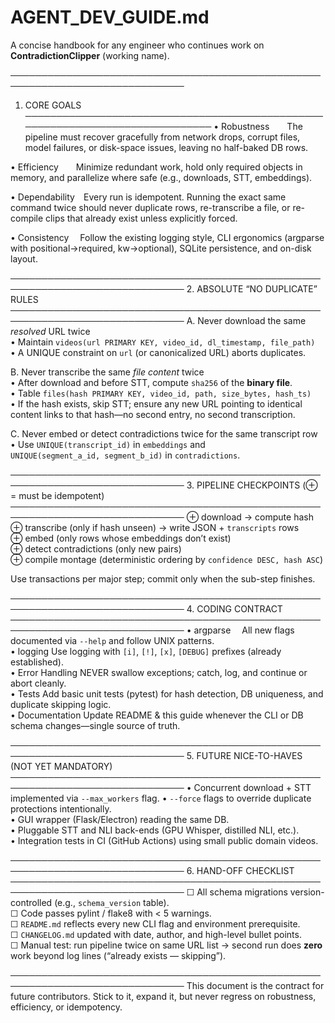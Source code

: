 # AGENT_DEV_GUIDE.md
A concise handbook for any engineer who continues work on **ContradictionClipper** (working name).

──────────────────────────────────────────────────────────────────────────────
1. CORE GOALS
──────────────────────────────────────────────────────────────────────────────
• Robustness  The pipeline must recover gracefully from network drops, corrupt
  files, model failures, or disk-space issues, leaving no half-baked DB rows.

• Efficiency  Minimize redundant work, hold only required objects in memory,
  and parallelize where safe (e.g., downloads, STT, embeddings).

• Dependability Every run is idempotent.  Running the exact same command twice
  should never duplicate rows, re-transcribe a file, or re-compile clips that
  already exist unless explicitly forced.

• Consistency  Follow the existing logging style, CLI ergonomics (argparse with
  positional→required, kw→optional), SQLite persistence, and on-disk layout.

──────────────────────────────────────────────────────────────────────────────
2. ABSOLUTE “NO DUPLICATE” RULES
──────────────────────────────────────────────────────────────────────────────
A. Never download the same *resolved* URL twice  
   • Maintain `videos(url PRIMARY KEY, video_id, dl_timestamp, file_path)`  
   • A UNIQUE constraint on `url` (or canonicalized URL) aborts duplicates.

B. Never transcribe the same *file content* twice  
   • After download and before STT, compute `sha256` of the **binary file**.  
   • Table `files(hash PRIMARY KEY, video_id, path, size_bytes, hash_ts)`  
   • If the hash exists, skip STT; ensure any new URL pointing to identical
     content links to that hash—no second entry, no second transcription.

C. Never embed or detect contradictions twice for the same transcript row  
   • Use `UNIQUE(transcript_id)` in `embeddings` and  
     `UNIQUE(segment_a_id, segment_b_id)` in `contradictions`.

──────────────────────────────────────────────────────────────────────────────
3. PIPELINE CHECKPOINTS (⊕ = must be idempotent)
──────────────────────────────────────────────────────────────────────────────
⊕ download → compute hash  
⊕ transcribe (only if hash unseen) → write JSON + `transcripts` rows  
⊕ embed (only rows whose embeddings don’t exist)  
⊕ detect contradictions (only new pairs)  
⊕ compile montage (deterministic ordering by `confidence DESC, hash ASC`)

Use transactions per major step; commit only when the sub-step finishes.

──────────────────────────────────────────────────────────────────────────────
4. CODING CONTRACT
──────────────────────────────────────────────────────────────────────────────
• argparse  All new flags documented via `--help` and follow UNIX patterns.  
• logging   Use logging with `[i]`, `[!]`, `[x]`, `[DEBUG]` prefixes (already
  established).  
• Error Handling  NEVER swallow exceptions; catch, log, and continue or abort
  cleanly.  
• Tests     Add basic unit tests (pytest) for hash detection, DB uniqueness,
  and duplicate skipping logic.  
• Documentation  Update README & this guide whenever the CLI or DB schema
  changes—single source of truth.

──────────────────────────────────────────────────────────────────────────────
5. FUTURE NICE-TO-HAVES (NOT YET MANDATORY)
──────────────────────────────────────────────────────────────────────────────
• Concurrent download + STT implemented via `--max_workers` flag.
• `--force` flags to override duplicate protections intentionally.  
• GUI wrapper (Flask/Electron) reading the same DB.  
• Pluggable STT and NLI back-ends (GPU Whisper, distilled NLI, etc.).  
• Integration tests in CI (GitHub Actions) using small public domain videos.

──────────────────────────────────────────────────────────────────────────────
6. HAND-OFF CHECKLIST
──────────────────────────────────────────────────────────────────────────────
☐  All schema migrations version-controlled (e.g., `schema_version` table).  
☐  Code passes pylint / flake8 with < 5 warnings.  
☐  `README.md` reflects every new CLI flag and environment prerequisite.  
☐  `CHANGELOG.md` updated with date, author, and high-level bullet points.  
☐  Manual test: run pipeline twice on same URL list → second run does **zero**
   work beyond log lines (“already exists — skipping”).

──────────────────────────────────────────────────────────────────────────────
This document is the contract for future contributors. Stick to it, expand it,
but never regress on robustness, efficiency, or idempotency.

